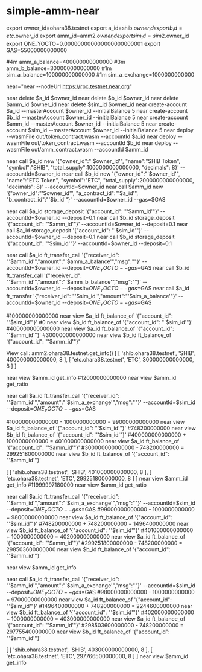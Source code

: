 # simple-amm-near
export owner_id=ohara38.testnet
export a_id=shib.$owner_id
export b_id=etc.$owner_id
export amm_id=amm2.$owner_id
export sim_id=sim2.$owner_id
export ONE_YOCTO=0.000000000000000000000001
export GAS=55000000000000

#4m
amm_a_balance=400000000000000
#3m
amm_b_balance=300000000000000
#1m
sim_a_balance=100000000000000
#1m
sim_a_exchange=1000000000000

near="near --nodeUrl https://rpc.testnet.near.org"

near delete $a_id $owner_id
near delete $b_id $owner_id
near delete $amm_id $owner_id
near delete $sim_id $owner_id
near create-account $a_id --masterAccount $owner_id --initialBalance 5
near create-account $b_id --masterAccount $owner_id --initialBalance 5
near create-account $amm_id --masterAccount $owner_id --initialBalance 5
near create-account $sim_id --masterAccount $owner_id --initialBalance 5
near deploy --wasmFile out/token_contract.wasm --accountId $a_id 
near deploy --wasmFile out/token_contract.wasm --accountId $b_id 
near deploy --wasmFile out/amm_contract.wasm --accountId $amm_id 



near call $a_id new '{"owner_id":"'$owner_id'", "name":"SHIB Token", "symbol":"SHIB", "total_supply":1000000000000000, "decimals": 8}' --accountId=$owner_id
near call $b_id new '{"owner_id":"'$owner_id'", "name":"ETC Token", "symbol":"ETC", "total_supply":2000000000000000, "decimals": 8}' --accountId=$owner_id
near call $amm_id new '{"owner_id":"'$owner_id'", "a_contract_id":"'$a_id'", "b_contract_id":"'$b_id'"}' --accountId=$owner_id --gas=$GAS

near call $a_id storage_deposit '{"account_id": "'$amm_id'"}' --accountId=$owner_id --deposit=0.1
near call $b_id storage_deposit '{"account_id": "'$amm_id'"}' --accountId=$owner_id --deposit=0.1
near call $a_id storage_deposit '{"account_id": "'$sim_id'"}' --accountId=$owner_id --deposit=0.1
near call $b_id storage_deposit '{"account_id": "'$sim_id'"}' --accountId=$owner_id --deposit=0.1

near call $a_id ft_transfer_call '{"receiver_id": "'$amm_id'","amount":"'$amm_a_balance'","msg":""}' --accountId=$owner_id --deposit=$ONE_YOCTO --gas=$GAS
near call $b_id ft_transfer_call '{"receiver_id": "'$amm_id'","amount":"'$amm_b_balance'","msg":""}' --accountId=$owner_id --deposit=$ONE_YOCTO --gas=$GAS
near call $a_id ft_transfer '{"receiver_id": "'$sim_id'","amount":"'$sim_a_balance'"}' --accountId=$owner_id --deposit=$ONE_YOCTO --gas=$GAS

#100000000000000
near view $a_id ft_balance_of '{"account_id": "'$sim_id'"}'
#0
near view $b_id ft_balance_of '{"account_id": "'$sim_id'"}'
#400000000000000
near view $a_id ft_balance_of '{"account_id": "'$amm_id'"}'
#300000000000000
near view $b_id ft_balance_of '{"account_id": "'$amm_id'"}'


View call: amm2.ohara38.testnet.get_info()
[
  [ 'shib.ohara38.testnet', 'SHIB', 400000000000000, 8 ],
  [ 'etc.ohara38.testnet', 'ETC', 300000000000000, 8 ]
]

near view $amm_id get_info
#12000000000000
near view $amm_id get_ratio

near call $a_id ft_transfer_call '{"receiver_id": "'$amm_id'","amount":"'$sim_a_exchange'","msg":""}' --accountId=$sim_id --deposit=$ONE_YOCTO --gas=$GAS

#100000000000000 - 1000000000000 = 99000000000000
near view $a_id ft_balance_of '{"account_id": "'$sim_id'"}'
#748200000000
near view $b_id ft_balance_of '{"account_id": "'$sim_id'"}'
#400000000000000 + 1000000000000 = 401000000000000
near view $a_id ft_balance_of '{"account_id": "'$amm_id'"}'
#300000000000000 - 748200000000 = 299251800000000
near view $b_id ft_balance_of '{"account_id": "'$amm_id'"}'

[
  [ 'shib.ohara38.testnet', 'SHIB', 401000000000000, 8 ],
  [ 'etc.ohara38.testnet', 'ETC', 299251800000000, 8 ]
]
near view $amm_id get_info
#11999997180000
near view $amm_id get_ratio

near call $a_id ft_transfer_call '{"receiver_id": "'$amm_id'","amount":"'$sim_a_exchange'","msg":""}' --accountId=$sim_id --deposit=$ONE_YOCTO --gas=$GAS
#99000000000000 - 1000000000000 = 98000000000000
near view $a_id ft_balance_of '{"account_id": "'$sim_id'"}'
#748200000000 + 748200000000 = 1496400000000
near view $b_id ft_balance_of '{"account_id": "'$sim_id'"}'
#401000000000000 + 1000000000000 = 402000000000000
near view $a_id ft_balance_of '{"account_id": "'$amm_id'"}'
#299251800000000 - 748200000000 = 298503600000000
near view $b_id ft_balance_of '{"account_id": "'$amm_id'"}'

near view $amm_id get_info

near call $a_id ft_transfer_call '{"receiver_id": "'$amm_id'","amount":"'$sim_a_exchange'","msg":""}' --accountId=$sim_id --deposit=$ONE_YOCTO --gas=$GAS
#98000000000000 - 1000000000000 = 97000000000000
near view $a_id ft_balance_of '{"account_id": "'$sim_id'"}'
#1496400000000 + 748200000000 = 2244600000000
near view $b_id ft_balance_of '{"account_id": "'$sim_id'"}'
#402000000000000 + 1000000000000 = 403000000000000
near view $a_id ft_balance_of '{"account_id": "'$amm_id'"}'
#298503600000000 - 748200000000 = 297755400000000
near view $b_id ft_balance_of '{"account_id": "'$amm_id'"}'

[
  [ 'shib.ohara38.testnet', 'SHIB', 403000000000000, 8 ],
  [ 'etc.ohara38.testnet', 'ETC', 297766500000000, 8 ]
]
near view $amm_id get_info
